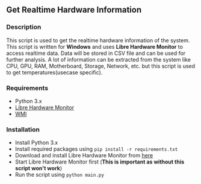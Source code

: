 ## Get Realtime Hardware Information

### Description
This script is used to get the realtime hardware information of the system. This script is written for **Windows** and uses **Libre Hardware Monitor** to access realtime data. Data will be stored in CSV file and can be used for further analysis. A lot of information can be extracted from the system like CPU, GPU, RAM, Motherboard, Storage, Network, etc. but this script is used to get temperatures(usecase specific).

### Requirements
- Python 3.x
- [Libre Hardware Monitor](https://github.com/LibreHardwareMonitor/LibreHardwareMonitor)
- [WMI](https://pypi.org/project/WMI/)

### Installation
- Install Python 3.x
- Install required packages using `pip install -r requirements.txt`
- Download and install Libre Hardware Monitor from [here](https://github.com/LibreHardwareMonitor/LibreHardwareMonitor/releases)
- Start Libre Hardware Monitor first (**This is important as without this script won't work**)
- Run the script using `python main.py`
